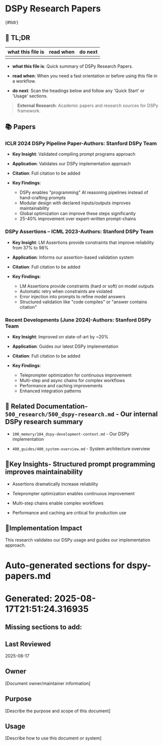 <!-- CONTEXT_REFERENCE: 400_guides/400_cursor-context-engineering-guide.md -->
<!-- MODULE_REFERENCE: 400_guides/400_integration-patterns-guide.md -->
<!-- MODULE_REFERENCE: 400_guides/400_system-overview.md -->

# DSPy Research Papers

{#tldr}

## 🔎 TL;DR

| what this file is | read when | do next |
|---|---|---|
|  |  |  |

- **what this file is**: Quick summary of DSPy Research Papers.

- **read when**: When you need a fast orientation or before using this file in a workflow.

- **do next**: Scan the headings below and follow any 'Quick Start' or 'Usage' sections.

> **External Research**: Academic papers and research sources for DSPy framework.

## 📚 **Papers**

### **ICLR 2024 DSPy Pipeline Paper**-**Authors**: Stanford DSPy Team

- **Key Insight**: Validated compiling prompt programs approach

- **Application**: Validates our DSPy implementation approach

- **Citation**: Full citation to be added

- **Key Findings**:
  - DSPy enables "programming" AI reasoning pipelines instead of hand-crafting prompts
  - Modular design with declared inputs/outputs improves maintainability
  - Global optimization can improve these steps significantly
  - 25-40% improvement over expert-written prompt-chains

### **DSPy Assertions – ICML 2023**-**Authors**: Stanford DSPy Team

- **Key Insight**: LM Assertions provide constraints that improve reliability from 37% to 98%

- **Application**: Informs our assertion-based validation system

- **Citation**: Full citation to be added

- **Key Findings**:
  - LM Assertions provide constraints (hard or soft) on model outputs
  - Automatic retry when constraints are violated
  - Error injection into prompts to refine model answers
  - Structured validation like "code compiles" or "answer contains citation"

### **Recent Developments (June 2024)**-**Authors**: Stanford DSPy Team

- **Key Insight**: Improved on state-of-art by ~20%

- **Application**: Guides our latest DSPy implementation

- **Citation**: Full citation to be added

- **Key Findings**:
  - Teleprompter optimization for continuous improvement
  - Multi-step and async chains for complex workflows
  - Performance and caching improvements
  - Enhanced integration patterns

## 🔗 **Related Documentation**- `500_research/500_dspy-research.md` - Our internal DSPy research summary

- `100_memory/104_dspy-development-context.md` - Our DSPy implementation

- `400_guides/400_system-overview.md` - System architecture overview

## 📖**Key Insights**- Structured prompt programming improves maintainability

- Assertions dramatically increase reliability

- Teleprompter optimization enables continuous improvement

- Multi-step chains enable complex workflows

- Performance and caching are critical for production use

## 🎯**Implementation Impact**

This research validates our DSPy usage and guides our implementation approach.

<!-- README_AUTOFIX_START -->
# Auto-generated sections for dspy-papers.md
# Generated: 2025-08-17T21:51:24.316935

## Missing sections to add:

## Last Reviewed

2025-08-17

## Owner

[Document owner/maintainer information]

## Purpose

[Describe the purpose and scope of this document]

## Usage

[Describe how to use this document or system]

<!-- README_AUTOFIX_END -->
